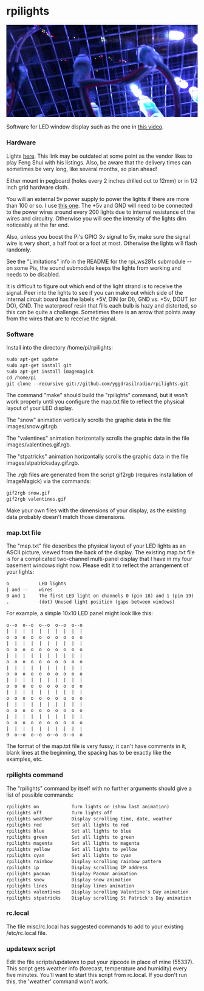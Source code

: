rpilights
==========

![](misc/title.jpg)

Software for LED window display such as the one in [this video](https://www.youtube.com/watch?v=n9-j6oeJJw4).

### Hardware

Lights [here](https://www.amazon.com/dp/B00QK8QE1A).  This link may be outdated at some point as the vendor likes to play
Feng Shui with his listings.  Also, be aware that the delivery times can sometimes be very long, like several months,
so plan ahead!

Either mount in pegboard (holes every 2 inches drilled out to 12mm) or in 1/2 inch grid hardware cloth.

You will an external 5v power supply to power the lights if there are more than 100 or so.
I use [this one](https://www.amazon.com/dp/B00EZJFMKU).
The +5v and GND will need to be
connected to the power wires around every 200 lights due to internal resistance of the wires and circuitry.  Otherwise you will
see the intensity of the lights dim noticeably at the far end.

Also, unless you boost the Pi's GPIO 3v signal to 5v, make sure the signal wire is very short, a half foot or a foot at most.
Otherwise the lights will flash randomly.

See the "Limitations" info in the README for the rpi\_ws281x submodule -- on some Pis, the sound submodule keeps the lights from
working and needs to be disabled.

It is difficult to figure out which end of the light strand is to receive the signal.  Peer into the lights to see if you can
make out which side of the internal circuit board has the labels +5V, DIN (or DI), GND vs. +5v, DOUT (or DO), GND.  The waterproof
resin that fills each bulb is hazy and distorted, so this can be quite a challenge.  Sometimes there is an arrow that points away
from the wires that are to receive the signal.

### Software

Install into the directory /home/pi/rpilights:

	sudo apt-get update
	sudo apt-get install git
	sudo apt-get install imagemagick
	cd /home/pi
	git clone --recursive git://github.com/yggdrasilradio/rpilights.git

The command "make" should build the "rpilights" command, but it won't work properly until you configure the map.txt file
to reflect the physical layout of your LED display.

The "snow" animation vertically scrolls the graphic data in the file images/snow.gif.rgb.

The "valentines" animation horizontally scrolls the graphic data in the file images/valentines.gif.rgb.

The "stpatricks" animation horizontally scrolls the graphic data in the file images/stpatricksday.gif.rgb.

The .rgb files are generated from the script gif2rgb (requires installation
of ImageMagick) via the commands:

	gif2rgb snow.gif
	gif2rgb valentines.gif

Make your own files with the dimensions of your display, as the existing data probably doesn't match those dimensions.

### map.txt file

The "map.txt" file describes the physical layout of your LED lights as an ASCII picture, viewed from the back of the display.
The existing map.txt file is for a complicated two-channel multi-panel display that I have in my four basement windows right
now.  Please edit it to reflect the arrangement of your lights:

	o			LED lights
	| and --	wires
	0 and 1		The first LED light on channels 0 (pin 18) and 1 (pin 19)
	.			(dot) Unused light position (gaps between windows)

For example, a simple 10x10 LED panel might look like this:

	o--o  o--o  o--o  o--o  o--o
	|  |  |  |  |  |  |  |  |  |
	o  o  o  o  o  o  o  o  o  o
	|  |  |  |  |  |  |  |  |  |
	o  o  o  o  o  o  o  o  o  o
	|  |  |  |  |  |  |  |  |  |
	o  o  o  o  o  o  o  o  o  o
	|  |  |  |  |  |  |  |  |  |
	o  o  o  o  o  o  o  o  o  o
	|  |  |  |  |  |  |  |  |  |
	o  o  o  o  o  o  o  o  o  o
	|  |  |  |  |  |  |  |  |  |
	o  o  o  o  o  o  o  o  o  o
	|  |  |  |  |  |  |  |  |  |
	o  o  o  o  o  o  o  o  o  o
	|  |  |  |  |  |  |  |  |  |
	o  o  o  o  o  o  o  o  o  o
	|  |  |  |  |  |  |  |  |  |
	0  o--o  o--o  o--o  o--o  o

The format of the map.txt file is very fussy; it can't have comments in it, blank lines at the beginning, the spacing has to be exactly like
the examples, etc.

### rpilights command

The "rpilights" command by itself with no further arguments should give a list of possible commands:

	rpilights on			Turn lights on (show last animation)
	rpilights off			Turn lights off
	rpilights weather		Display scrolling time, date, weather
	rpilights red			Set all lights to red
	rpilights blue			Set all lights to blue
	rpilights green			Set all lights to green
	rpilights magenta		Set all lights to magenta
	rpilights yellow		Set all lights to yellow
	rpilights cyan			Set all lights to cyan
	rpilights rainbow		Display scrolling rainbow pattern
	rpilights ip			Display scrolling IP address
	rpilights pacman		Display Pacman animation
	rpilights snow			Display snow animation
	rpilights lines			Display lines animation
	rpilights valentines	Display scrolling Valentine's Day animation
	rpilights stpatricks	Display scrolling St Patrick's Day animation

### rc.local

The file misc/rc.local has suggested commands to add to your existing /etc/rc.local file.

### updatewx script

Edit the file scripts/updatewx to put your zipcode in place of mine (55337).
This script gets weather info (forecast, temperature and humidity) every five minutes.
You'll want to start this script from rc.local.  If you don't run this, the 'weather' command won't work.
